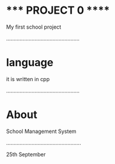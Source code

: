 
# *** PROJECT 0 ****

My first school project

.................................................
# language
it is written in cpp

.................................................
# About 

School Management System

..................................................

25th September 